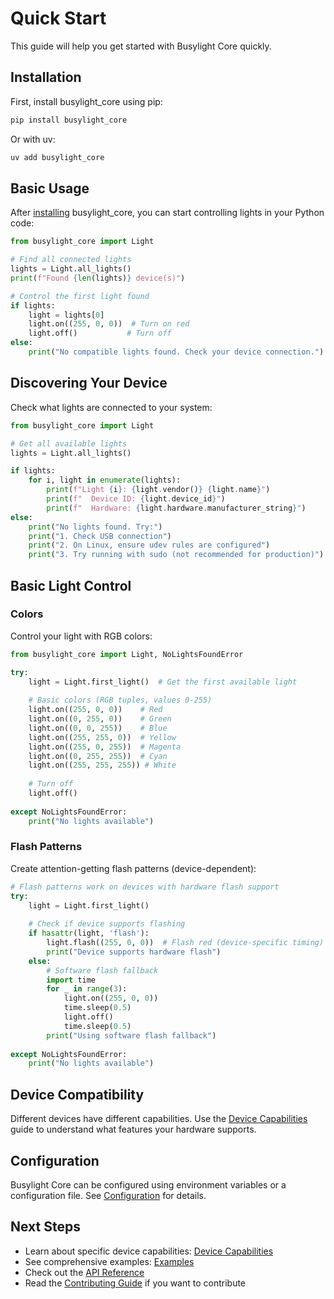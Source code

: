 # Quick Start

This guide will help you get started with Busylight Core quickly.

## Installation

First, install busylight_core using pip:

```bash
pip install busylight_core
```

Or with uv:

```bash
uv add busylight_core
```

## Basic Usage

After [installing](installation.md) busylight_core, you can start controlling lights in your Python code:

```python
from busylight_core import Light

# Find all connected lights
lights = Light.all_lights()
print(f"Found {len(lights)} device(s)")

# Control the first light found
if lights:
    light = lights[0]
    light.on((255, 0, 0))  # Turn on red
    light.off()           # Turn off
else:
    print("No compatible lights found. Check your device connection.")
```

## Discovering Your Device

Check what lights are connected to your system:

```python
from busylight_core import Light

# Get all available lights
lights = Light.all_lights()

if lights:
    for i, light in enumerate(lights):
        print(f"Light {i}: {light.vendor()} {light.name}")
        print(f"  Device ID: {light.device_id}")
        print(f"  Hardware: {light.hardware.manufacturer_string}")
else:
    print("No lights found. Try:")
    print("1. Check USB connection")
    print("2. On Linux, ensure udev rules are configured")
    print("3. Try running with sudo (not recommended for production)")
```

## Basic Light Control

### Colors

Control your light with RGB colors:

```python
from busylight_core import Light, NoLightsFoundError

try:
    light = Light.first_light()  # Get the first available light
    
    # Basic colors (RGB tuples, values 0-255)
    light.on((255, 0, 0))    # Red
    light.on((0, 255, 0))    # Green  
    light.on((0, 0, 255))    # Blue
    light.on((255, 255, 0))  # Yellow
    light.on((255, 0, 255))  # Magenta
    light.on((0, 255, 255))  # Cyan
    light.on((255, 255, 255)) # White
    
    # Turn off
    light.off()
    
except NoLightsFoundError:
    print("No lights available")
```

### Flash Patterns

Create attention-getting flash patterns (device-dependent):

```python
# Flash patterns work on devices with hardware flash support
try:
    light = Light.first_light()
    
    # Check if device supports flashing
    if hasattr(light, 'flash'):
        light.flash((255, 0, 0))  # Flash red (device-specific timing)
        print("Device supports hardware flash")
    else:
        # Software flash fallback
        import time
        for _ in range(3):
            light.on((255, 0, 0))
            time.sleep(0.5)
            light.off()
            time.sleep(0.5)
        print("Using software flash fallback")
        
except NoLightsFoundError:
    print("No lights available")
```


## Device Compatibility

Different devices have different capabilities. Use the [Device Capabilities](../user-guide/device-capabilities.md) guide to understand what features your hardware supports.

## Configuration

Busylight Core can be configured using environment variables or a configuration file. See [Configuration](configuration.md) for details.

## Next Steps

- Learn about specific device capabilities: [Device Capabilities](../user-guide/device-capabilities.md)
- See comprehensive examples: [Examples](../user-guide/examples.md) 
- Check out the [API Reference](../reference/index.md)
- Read the [Contributing Guide](../contributing.md) if you want to contribute
